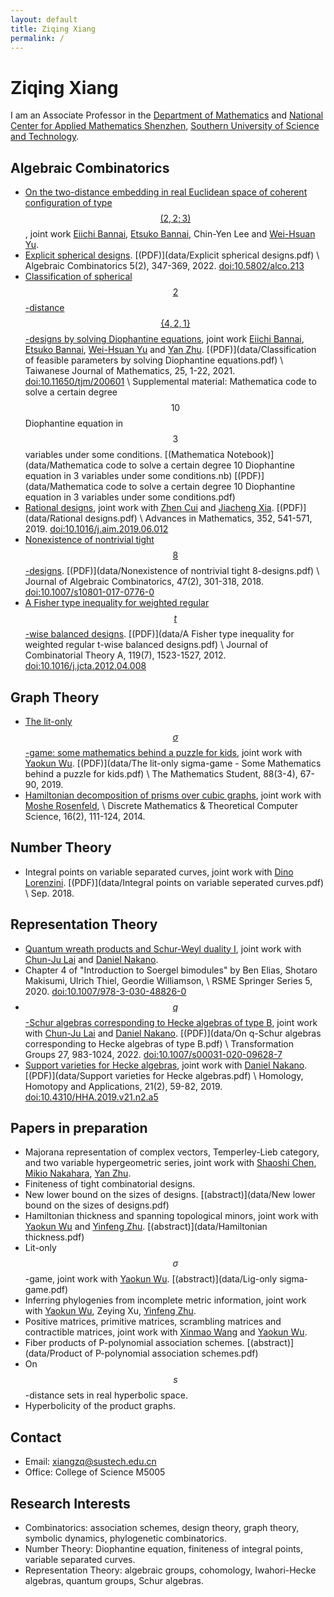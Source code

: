 ```yaml
---
layout: default
title: Ziqing Xiang
permalink: /
---
```


# Ziqing Xiang

I am an Associate Professor in the [Department of Mathematics](https://math.sustech.edu.cn/) and [National Center for Applied Mathematics Shenzhen](https://ncams.sustech.edu.cn/), [Southern University of Science and Technology](https://www.sustech.edu.cn/).

## Algebraic Combinatorics
* [On the two-distance embedding in real Euclidean space of coherent configuration of type $$(2,2;3)$$](https://arxiv.org/abs/2211.02331), joint work [Eiichi Bannai](https://www.genealogy.math.ndsu.nodak.edu/id.php?id=11296), [Etsuko Bannai](https://www.genealogy.math.ndsu.nodak.edu/id.php?id=10669), Chin-Yen Lee and [Wei-Hsuan Yu](http://users.math.msu.edu/users/weihsuan/).
* [Explicit spherical designs](https://doi.org/10.5802/alco.213).
  [(PDF)](data/Explicit spherical designs.pdf) \\
  Algebraic Combinatorics 5(2), 347-369, 2022. [doi:10.5802/alco.213](https://doi.org/10.5802/alco.213)
* [Classification of spherical $$2$$-distance $$\{4, 2, 1\}$$-designs by solving Diophantine equations](https://doi.org/10.11650/tjm/200601), joint work [Eiichi Bannai](https://www.genealogy.math.ndsu.nodak.edu/id.php?id=11296), [Etsuko Bannai](https://www.genealogy.math.ndsu.nodak.edu/id.php?id=10669), [Wei-Hsuan Yu](http://users.math.msu.edu/users/weihsuan/) and [Yan Zhu](http://yanzhu.org/).
  [(PDF)](data/Classification of feasible parameters by solving Diophantine equations.pdf) \\
  Taiwanese Journal of Mathematics, 25, 1-22, 2021. [doi:10.11650/tjm/200601](https://doi.org/10.11650/tjm/200601) \\
  Supplemental material: Mathematica code to solve a certain degree $$10$$ Diophantine equation in $$3$$ variables under some conditions.
  [(Mathematica Notebook)](data/Mathematica code to solve a certain degree 10 Diophantine equation in 3 variables under some conditions.nb)
  [(PDF)](data/Mathematica code to solve a certain degree 10 Diophantine equation in 3 variables under some conditions.pdf)
* [Rational designs](https://doi.org/10.1016/j.aim.2019.06.012), joint work with [Zhen Cui](http://math.sjtu.edu.cn/Showteacher.aspx?id=55&info_lb=98&flag=98) and [Jiacheng Xia](http://www.gu.se/english/about_the_university/staff/?languageId=100001&userId=xxiaji&departmentId=013006).
  [(PDF)](data/Rational designs.pdf) \\
  Advances in Mathematics, 352, 541-571, 2019.
  [doi:10.1016/j.aim.2019.06.012](https://doi.org/10.1016/j.aim.2019.06.012)
* [Nonexistence of nontrivial tight $$8$$-designs](https://doi.org/10.1007/s10801-017-0776-0).
  [(PDF)](data/Nonexistence of nontrivial tight 8-designs.pdf) \\
  Journal of Algebraic Combinatorics, 47(2), 301-318, 2018.
  [doi:10.1007/s10801-017-0776-0](https://doi.org/10.1007/s10801-017-0776-0)
* [A Fisher type inequality for weighted regular $$t$$-wise balanced designs](https://doi.org/10.1016/j.jcta.2012.04.008).
  [(PDF)](data/A Fisher type inequality for weighted regular t-wise balanced designs.pdf) \\
  Journal of Combinatorial Theory A, 119(7), 1523-1527, 2012.
  [doi:10.1016/j.jcta.2012.04.008](https://doi.org/10.1016/j.jcta.2012.04.008)

## Graph Theory
* [The lit-only $$\sigma$$-game: some mathematics behind a puzzle for kids](https://www.indianmathsociety.org.in/mathstudent-part-2-2019.pdf), joint work with [Yaokun Wu](http://math.sjtu.edu.cn/faculty/ykwu/Home.php).
  [(PDF)](data/The lit-only sigma-game - Some Mathematics behind a puzzle for kids.pdf) \\
  The Mathematics Student, 88(3-4), 67-90, 2019.
* [Hamiltonian decomposition of prisms over cubic graphs](http://dmtcs.episciences.org/2079), joint work with [Moshe Rosenfeld](http://www.tacoma.washington.edu/techabout/profile.cfm?ID=303), \\
  Discrete Mathematics & Theoretical Computer Science, 16(2), 111-124, 2014.

## Number Theory
* Integral points on variable separated curves, joint work with [Dino Lorenzini](http://alpha.math.uga.edu/~lorenz/). [(PDF)](data/Integral points on variable seperated curves.pdf) \\
  Sep. 2018.

## Representation Theory
* [Quantum wreath products and Schur-Weyl duality I](https://arxiv.org/abs/2304.14181), joint work with [Chun-Ju Lai](https://www.math.sinica.edu.tw/cjlai/) and [Daniel Nakano](http://alpha.math.uga.edu/~nakano/).
* Chapter 4 of "Introduction to Soergel bimodules" by Ben Elias, Shotaro Makisumi, Ulrich Thiel, Geordie Williamson, \\
  RSME Springer Series 5, 2020. [doi:10.1007/978-3-030-48826-0](https://doi.org/10.1007/978-3-030-48826-0)
* [$$q$$-Schur algebras corresponding to Hecke algebras of type B](https://doi.org/10.1007/s00031-020-09628-7), joint work with [Chun-Ju Lai](https://www.math.sinica.edu.tw/cjlai/) and [Daniel Nakano](http://alpha.math.uga.edu/~nakano/).
  [(PDF)](data/On q-Schur algebras corresponding to Hecke algebras of type B.pdf) \\
  Transformation Groups 27, 983-1024, 2022. [doi:10.1007/s00031-020-09628-7](https://doi.org/10.1007/s00031-020-09628-7)
* [Support varieties for Hecke algebras](https://doi.org/10.4310/HHA.2019.v21.n2.a5), joint work with [Daniel Nakano](http://alpha.math.uga.edu/~nakano/).
  [(PDF)](data/Support varieties for Hecke algebras.pdf) \\
  Homology, Homotopy and Applications, 21(2), 59-82, 2019. [doi:10.4310/HHA.2019.v21.n2.a5](https://doi.org/10.4310/HHA.2019.v21.n2.a5)

## Papers in preparation
* Majorana representation of complex vectors, Temperley-Lieb category, and two variable hypergeometric series, joint work with [Shaoshi Chen](http://www.mmrc.iss.ac.cn/~schen/), [Mikio Nakahara](https://www.mikio-nakahara.com/), [Yan Zhu](http://yanzhu.org/).
* Finiteness of tight combinatorial designs.
* New lower bound on the sizes of designs. [(abstract)](data/New lower bound on the sizes of designs.pdf)
* Hamiltonian thickness and spanning topological minors, joint work with [Yaokun Wu](http://math.sjtu.edu.cn/faculty/ykwu/) and [Yinfeng Zhu](http://zhuyinfeng.org/). [(abstract)](data/Hamiltonian thickness.pdf)
* Lit-only $$\sigma$$-game, joint work with [Yaokun Wu](http://math.sjtu.edu.cn/faculty/ykwu/). [(abstract)](data/Lig-only sigma-game.pdf)
* Inferring phylogenies from incomplete metric information, joint work with [Yaokun Wu](http://math.sjtu.edu.cn/faculty/ykwu/), Zeying Xu, [Yinfeng Zhu](http://zhuyinfeng.org/).
* Positive matrices, primitive matrices, scrambling matrices and contractible matrices, joint work with [Xinmao Wang](http://math.ustc.edu.cn/new/teachersinfo1.php?id=69) and [Yaokun Wu](http://math.sjtu.edu.cn/faculty/ykwu/).
* Fiber products of P-polynomial association schemes. [(abstract)](data/Product of P-polynomial association schemes.pdf)
* On $$s$$-distance sets in real hyperbolic space.
* Hyperbolicity of the product graphs.

## Contact
* Email: <xiangzq@sustech.edu.cn>
* Office: College of Science M5005

## Research Interests
* Combinatorics: association schemes, design theory, graph theory, symbolic dynamics, phylogenetic combinatorics.
* Number Theory: Diophantine equation, finiteness of integral points, variable separated curves.
* Representation Theory: algebraic groups, cohomology, Iwahori-Hecke algebras, quantum groups, Schur algebras.
